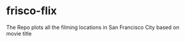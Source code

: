 frisco-flix
===========

The Repo plots all the filming locations in San Francisco City based on movie title
